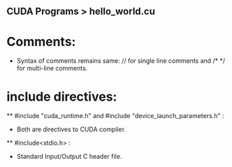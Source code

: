 ## CUDA Programs > hello_world.cu


# Comments:
* Syntax of comments remains same: // for single line comments and /* */ for multi-line comments.

# include directives:
 ** #include "cuda_runtime.h" and #include "device_launch_parameters.h" :
  * Both are directives to CUDA compiler.
  
 ** #include<stdio.h> :
  * Standard Input/Output C header file.
